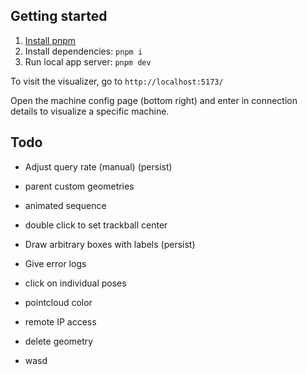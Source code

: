 ## Getting started

1. [Install pnpm](https://pnpm.io/installation)
2. Install dependencies: `pnpm i`
3. Run local app server: `pnpm dev`

To visit the visualizer, go to `http://localhost:5173/`

Open the machine config page (bottom right) and enter in connection details to visualize a specific machine.

## Todo

- Adjust query rate (manual) (persist)
- parent custom geometries
- animated sequence
- double click to set trackball center
- Draw arbitrary boxes with labels (persist)
- Give error logs

- click on individual poses
- pointcloud color
- remote IP access
- delete geometry
- wasd
